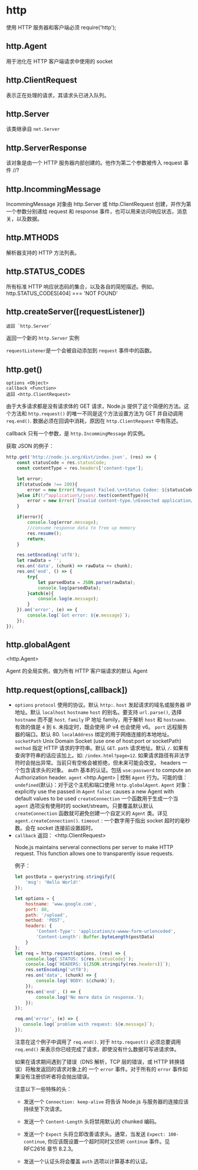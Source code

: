 # http
使用 HTTP 服务器和客户端必须 require('http');

## http.Agent
用于池化在 HTTP 客户端请求中使用的 socket

## http.ClientRequest
表示正在处理的请求，其请求头已进入队列。

## http.Server
该类继承自 `net.Server`

## http.ServerResponse
该对象是由一个 HTTP 服务器内部创建的。他作为第二个参数被传入 request 事件 //?

## http.IncommingMessage
IncommingMessage 对象由 http.Server 或 http.ClientRequest 创建，并作为第一个参数分别递给 request 和 response 事件，也可以用来访问响应状态，消息关，以及数据。

## http.MTHODS
<Array>
解析器支持的 HTTP 方法列表。

## http.STATUS_CODES
<Object>
所有标准 HTTP 响应状态码的集合，以及各自的简短描述。例如，http.STATUS_CODES[404] === 'NOT FOUND'

## http.createServer([requestListener])

    返回 `http.Server`

返回一个新的 `http.Server` 实例

`requestListener`是一个会被自动添加到 `request` 事件中的函数。

## http.get()

    options <Object>
    callback <Function>
    返回 <http.ClientRequest>

由于大多请求都是没有请求体的 GET 请求，Node.js 提供了这个简便的方法。这个方法和 `http.request()` 的唯一不同是这个方法设置方法为 GET 并自动调用 `req.end()`. 数据必须在回调中消耗，原因在 `http.ClientRequest` 中有陈述。

callback 只有一个参数，是 `http.IncommingMessage` 的实例。

获取 JSON 的例子：

```js
http.get('http://node.js.org/dist/index.json', (res) => {
    const statusCode = res.statusCode;
    const contentType = res.headers['content-type'];

    let error;
    if(statusCode !== 200){
        error = new Error(`Request Failed.\n+Status Codee: ${statusCode}`);
    }else if(!/^application\/json/.test(contentType)){
        error = new Error(`Invalid content-type.\nExoected application/json but received ${contentType}`);
    }

    if(error){
        console.log(error.message);
        //consume response data to free up memory
        res.resume();
        return;
    }

    res.setEncoding('utf8');
    let rawData = '';
    res.on('data', (chunk) => rawData += chunk);
    res.on('end', () => {
        try{
            let parsedData = JSON.parse(rawData);
            console.log(parsedData);
        }catch(e){
            console.log(e.message);
        }
    }).on('error', (e) => {
        console.log(`Got error: ${e.message}`);
    });
});
```

## http.globalAgent

<http.Agent>

Agent 的全局实例，做为所有 HTTP 客户端请求的默认 Agent

## http.request(options[,callback])

- `options` <Object>
    `protocol` <String> 使用的协议。默认 `http:`.
    `host` <String> 发起请求的域名或服务器 IP 地址。默认 `localhost`
    `hostname` <String> `host` 的别名。要支持 `url.parse()`, 选择 `hostname` 而不是 `host`.
    `family` <Number> IP 地址 family，用于解析 `host` 和 `hostname`. 有效的值是 `4` 到 `6`. 未指定时，既会使用 IP v4 也会使用 v6。
    `port` <Number> 远程服务器的端口。默认 80.
    `localAddress` <String> 绑定的用于网络连接的本地地址。
    `socketPath` <String> Unix Domain Socket (use one of host:port or socketPath)
    `method` <String> 指定 HTTP 请求的字符串。默认 `GET`.
    `path` <String> 请求地址。默认 `/`. 如果有查询字符串的话应该加上。如: `/index.html?page=12`. 如果请求路径有非法字符时会抛出异常。当前只有空格会被拒绝，但未来可能会改变。
    headers <Object> 一个包含请求头的对象。
    auth <String> 基本的认证。包括 `use:password` to compute an Authorization header.
    `agent` <http.Agent> | <Boolean> 控制 `Agent` 行为。可能的值：
        `undefined`(默认)：对于这个主机和端口使用 `http.globalAgent`.
        `Agent` 对象：explicitly use the passed in `Agent`
        `false`: causes a new Agent with default values to be used
    `createConnection` <Function> 一个函数用于生成一个当 `agent` 选项没有使用时的 socket/stream。只要覆盖默认默认 `createConnection` 函数就可避免创建一个自定义的 `Agent` 类。详见 `agent.createConnection()`.
    `timeout` <Integer>: 一个数字用于指出 socket 超时的毫秒数。会在 socket 连接前设置超时。
- `callback` <Function>
返回： <http.ClientRequest>

Node.js maintains serveral connections per server to make HTTP request. This function allows one to transparently issue requests.

例子：

```js
let postData = querystring.stringify({
    'msg': 'Hello World!'
});

let options = {
    hostname: 'www.google.com',
    port: 80,
    path: '/upload',
    method: 'POST',
    headers: {
        'Content-Type': 'application/x-wwww-form-urlencoded',
        'Content-Length': Buffer.byteLength(postData)
    }
};
let req = http.request(options, (res) => {
    console.log(`STATUS: ${res.statusCode}`);
    console.log(`HEADERS: ${JSON.stringify(res.headers)}`);
    res.setEncoding('utf8');
    res.on('data', (chunk) => {
        console.log(`BODY: ${chunk}`);
    });
    res.on('end', () => {
        console.log('No more data in response.');
    });
});

req.on('error', (e) => {
   console.log(`problem with request: ${e.message}`); 
});
```
注意在这个例子中调用了 `req.end()`. 对于 `http.request()` 必须总要调用 `req.end()` 来表示你已经完成了请求，即使没有什么数据可写进请求体。

如果在请求期间遇到了错误（DNS 解析，TCP 层的错误，或 HTTP 转换错误）将触发返回的请求对象上的 一个 `error` 事件。对于所有的 `error` 事件如果没有注册侦听者将会抛出错误。

注意以下一些特殊的头：

- 发送一个 `Connection: keep-alive` 将告诉 Node.js 与服务器的连接应该持续至下次请求。

- 发送一个 `Content-Length` 头将禁用默认的 chunked 编码。

- 发送一个 `Expect` 头将立即改善请求头。通常，当发送 `Expect: 100-continue`, 你应该既设置一个超时同时又侦听 `continue` 事件。见 RFC2616 章节 8.2.3。

- 发送一个认证头将会覆盖 `auth` 选项以计算基本的认证。